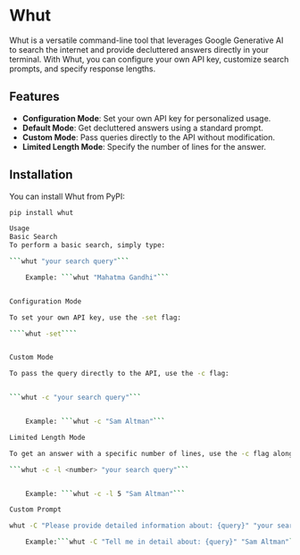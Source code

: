 # Whut

Whut is a versatile command-line tool that leverages Google Generative AI to search the internet and provide decluttered answers directly in your terminal. With Whut, you can configure your own API key, customize search prompts, and specify response lengths.

## Features

- **Configuration Mode**: Set your own API key for personalized usage.
- **Default Mode**: Get decluttered answers using a standard prompt.
- **Custom Mode**: Pass queries directly to the API without modification.
- **Limited Length Mode**: Specify the number of lines for the answer.

## Installation

You can install Whut from PyPI:

```sh
pip install whut

Usage
Basic Search
To perform a basic search, simply type:

```whut "your search query"```

    Example: ```whut "Mahatma Gandhi"```


Configuration Mode

To set your own API key, use the -set flag:

````whut -set````


Custom Mode

To pass the query directly to the API, use the -c flag:


```whut -c "your search query"```


    Example: ```whut -c "Sam Altman"```

Limited Length Mode

To get an answer with a specific number of lines, use the -c flag along with the -l flag:

```whut -c -l <number> "your search query"```


    Example: ```whut -c -l 5 "Sam Altman"```

Custom Prompt

whut -C "Please provide detailed information about: {query}" "your search query"

    Example:```whut -C "Tell me in detail about: {query}" "Sam Altman"```




